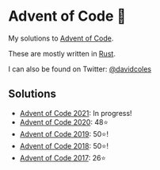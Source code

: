 # Advent of Code 🌟

My solutions to [Advent of Code](http://adventofcode.com/).

These are mostly written in [Rust](https://www.rust-lang.org/).

I can also be found on Twitter: [@davidcoles](https://twitter.com/davidcoles)

## Solutions
- [Advent of Code 2021](2021): In progress!
- [Advent of Code 2020](2020): 48⭐
- [Advent of Code 2019](2019): 50⭐!
- [Advent of Code 2018](2018): 50⭐!
- [Advent of Code 2017](2017): 26⭐
